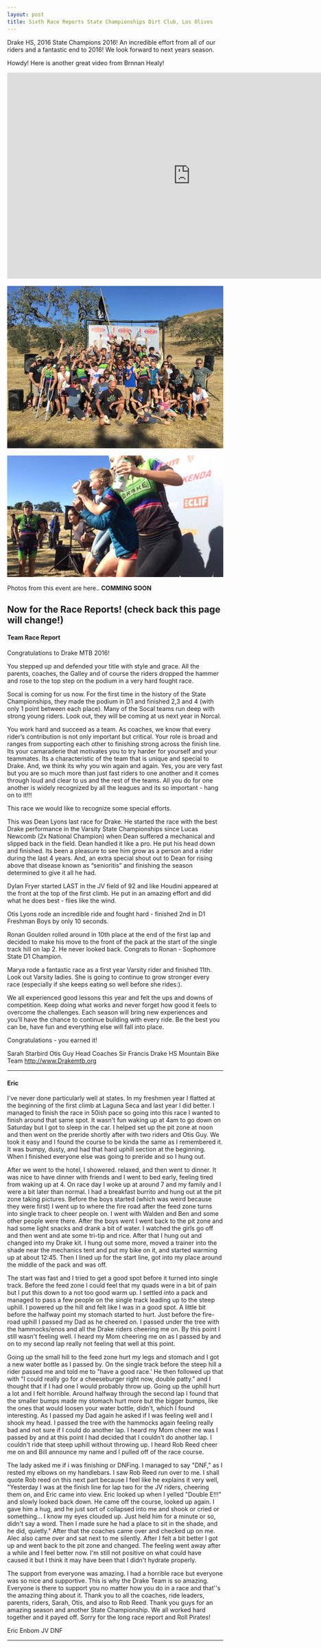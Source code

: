 ```yaml
---
layout: post
title: Sixth Race Reports State Championships Dirt Club, Los Olivos
---
```


Drake HS, 2016 State Champions 2016! An incredible effort from all of our riders and a fantastic end to 2016! We look forward to next years season.

Howdy! Here is another great video from Brnnan Healy!

<iframe width="854" height="480" src="https://www.youtube.com/embed/M23T6-XmA2I" frameborder="0" allowfullscreen></iframe>

![podium-team](../images/drake_2016_teampodium.png)

![girls-cheer](../images/girls_cheerdrake.png)

Photos from this event are here..
**COMMING SOON**

## Now for the Race Reports! (check back this page will change!)

#### Team Race Report

Congratulations to Drake MTB 2016!  

You stepped up and defended your title with style and grace. All the parents, coaches, the Galley and of course the riders dropped the hammer and rose to the top step on the podium in a very hard fought race.

Socal is coming for us now. For the first time in the history of the State Championships, they made the podium in D1 and finished 2,3 and 4 (with only 1 point between each place). Many of the Socal teams run deep with strong young riders. Look out, they will be coming at us next year in Norcal.

You work hard and succeed as a team. As coaches, we know that every rider’s contribution is not only important but critical. Your role is broad and ranges from supporting each other to finishing strong across the finish line. Its your camaraderie that motivates you to try harder for yourself and your teammates. Its a characteristic of the team that is unique and special to Drake. And, we think its why you win again and again. Yes, you are very fast but you are so much more than just fast riders to one another and it comes through loud and clear to us and the rest of the teams. All you do for one another is widely recognized by all the leagues and its so important - hang on to it!!! 

This race we would like to recognize some special efforts.

This was Dean Lyons last race for Drake. He started the race with the best Drake performance in the Varsity State Championships since Lucas Newcomb (2x National Champion) when Dean suffered a mechanical and slipped back in the field. Dean handled it like a pro. He put his head down and finished. Its been a pleasure to see him grow as a person and a rider during the last 4 years. And, an extra special shout out to Dean for rising above that disease known as “senioritis” and finishing the season determined to give it all he had. 

Dylan Fryer started LAST in the JV field of 92 and like Houdini appeared at the front at the top of the first climb. He put in an amazing effort and did what he does best - flies like the wind.

Otis Lyons rode an incredible ride and fought hard - finished 2nd in D1 Freshman Boys by only 10 seconds.

Ronan Goulden rolled around in 10th place at the end of the first lap and decided to make his move to the front of the pack at the start of the single track hill on lap 2. He never looked back. Congrats to Ronan - Sophomore State D1 Champion.

Marya rode a fantastic race as a first year Varsity rider and finished 11th. Look out Varsity ladies. She is going to continue to grow stronger every race (especially if she keeps eating so well before she rides:).

We all experienced good lessons this year and felt the ups and downs of competition. Keep doing what works and never forget how good it feels to overcome the challenges. Each season will bring new experiences and you’ll have the chance to continue building with every ride. Be the best you can be, have fun and everything else will fall into place. 

Congratulations - you earned it!

Sarah Starbird 
Otis Guy 
Head Coaches
Sir Francis Drake HS Mountain Bike Team
<http://www.Drakemtb.org>

****

#### Eric

I've never done particularly well at states. In my freshmen year I flatted at the beginning of the first climb at Laguna Seca and last year I did better. I managed to finish the race in 50ish pace so going into this race I wanted to finish around that same spot. It wasn't fun waking up at 4am to go down on Saturday but I got to sleep in the car. I helped set up the pit zone at noon and then went on the preride shortly after with two riders and Otis Guy. We took it easy and I found the course to be kinda the same as I remembered it. It was bumpy, dusty, and had that hard uphill section at the beginning. When I finished everyone else was going to preride and so I hung out.

After we went to the hotel, I showered. relaxed, and then went to dinner. It was nice to have dinner with friends and I went to bed early, feeling tired from waking up at 4.
On race day I woke up at around 7 and my family and I were a bit later than normal. I had a breakfast burrito and hung out at the pit zone taking pictures. Before the boys started (which was weird because they were first) I went up to where the fire road after the feed zone turns into single track to cheer people on. I went with Walden and Ben and some other people were there. After the boys went I went back to the pit zone and had some light snacks and drank a bit of water. I watched the girls go off and then went and ate some tri-tip and rice. After that I hung out and changed into my Drake kit. I hung out some more, moved a trainer into the shade near the mechanics tent and put my bike on it, and started warming up at about 12:45. Then I lined up for the start line, got into my place around the middle of the pack and was off.

The start was fast and I tried to get a good spot before it turned into single track. Before the feed zone I could feel that my quads were in a bit of pain but I put this down to a not too good warm up. I settled into a pack and managed to pass a few people on the single track leading up to the steep uphill. I powered up the hill and felt like I was in a good spot. A little bit before the halfway point my stomach started to hurt. Just before the fire-road uphill I passed my Dad as he cheered on. I passed under the tree with the hammocks/enos and all the Drake riders cheering me on. By this point I still wasn't feeling well. I heard my Mom cheering me on as I passed by and on to my second lap really not feeling that well at this point. 

Going up the small hill to the feed zone hurt my legs and stomach and I got a new water bottle as I passed by. On the single track before the steep hill a rider passed me and told me to "have a good race.' He then followed up that with "I could really go for a cheeseburger right now, double patty." and I thought that if I had one I would probably throw up. Going up the uphill hurt a lot and I felt horrible. Around halfway through the second lap I found that the smaller bumps made my stomach hurt more but the bigger bumps, like the ones that would loosen your water bottle, didn't, which I found interesting. As I passed my Dad again he asked if I was feeling well and I shook my head. I passed the tree with the hammocks again feeling really bad and not sure if I could do another lap. I heard my Mom cheer me was I passed by and at this point I had decided that I couldn't do another lap. I couldn't ride that steep uphill without throwing up. I heard Rob Reed cheer me on and Bill announce my name and I pulled off of the race course. 

The lady asked me if i was finishing or DNFing. I managed to say "DNF," as I rested my elbows on my handlebars. I saw Rob Reed run over to me. I shall quote Rob reed on this next part because I feel like he explains it very well, "Yesterday I was at the finish line for lap two for the JV riders, cheering them on, and Eric came into view. Eric looked up when I yelled "Double E!!!" and slowly looked back down.  He came off the course, looked up again.  I gave him a hug, and he just sort of collapsed into me and shook or cried or something... I know my eyes clouded up.  Just held him for a minute or so, didn't say a word.  Then I made sure he had a place to sit in the shade, and he did, quietly." After that the coaches came over and checked up on me. Alec also came over and sat next to me silently. After I felt a bit better I got up and went back to the pit zone and changed. The feeling went away after a while and I feel better now. I'm still not positive on what could have caused it but I think it may have been that I didn't hydrate properly. 

The support from everyone was amazing. I had a horrible race but everyone was so nice and supportive. This is why the Drake Team is so amazing. Everyone is there to support you no matter how you do in a race and that''s the amazing thing about it. Thank you to all the coaches, ride leaders, parents, riders, Sarah, Otis, and also to Rob Reed. Thank you guys for an amazing season and another State Championship. We all worked hard together and it payed off. 
Sorry for the long race report and Roll Pirates!

Eric Enbom
JV
DNF

****